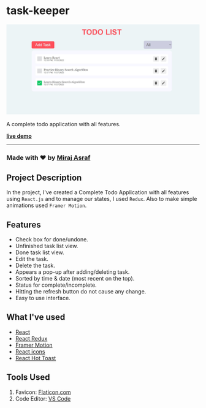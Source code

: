 # task-keeper
![React Todo App](./banner.jpg)

A complete todo application with all features.

**[live demo](https://task-keeper-azure.vercel.app/)**


---

### Made with ❤️ by [Miraj Asraf](https://www.linkedin.com/in/miraj-asraf-2b3087189/)

## Project Description

In the project, I've created a Complete Todo Application with all features using `React.js` and to manage our states, I used `Redux`. Also to make simple animations used `Framer Motion`.

## Features
* Check box for done/undone.
* Unfinished task list view.
* Done task list view.
* Edit the task.
* Delete the task.
* Appears a pop-up after adding/deleting task.
* Sorted by time & date (most recent on the top).
* Status for complete/incomplete.
* Hitting the refresh button do not cause any change.
* Easy to use interface.

## What I've used

- [React](https://reactjs.org/)
- [React Redux](https://redux.js.org/)
- [Framer Motion](https://framer.com/motion/)
- [React icons](https://react-icons.netlify.com/)
- [React Hot Toast](https://react-hot-toast.com/)

## Tools Used

1. Favicon: [Flaticon.com](https://www.flaticon.com/)
1. Code Editor: [VS Code](https://code.visualstudio.com/)
